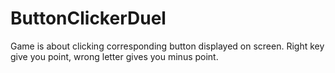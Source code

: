 # ButtonClickerDuel
Game is about clicking corresponding button displayed on screen. Right key
give you point, wrong letter gives you minus point.